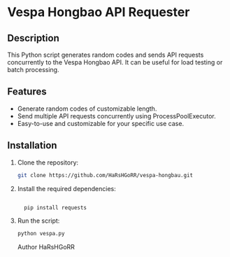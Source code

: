 # Vespa Hongbao API Requester


## Description

This Python script generates random codes and sends API requests concurrently to the Vespa Hongbao API. It can be useful for load testing or batch processing.

## Features

- Generate random codes of customizable length.
- Send multiple API requests concurrently using ProcessPoolExecutor.
- Easy-to-use and customizable for your specific use case.

## Installation

1. Clone the repository:

   ```bash
   git clone https://github.com/HaRsHGoRR/vespa-hongbau.git
   ```
2. Install the required dependencies:

    ```bash

      pip install requests
    ```

3. Run the script:

   ```bash
   python vespa.py
   ```


   Author
HaRsHGoRR
